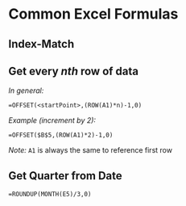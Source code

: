 # Common Excel Formulas

## Index-Match

## Get every *nth* row of data

*In general:*

`=OFFSET(<startPoint>,(ROW(A1)*n)-1,0)`

*Example (increment by 2):*

`=OFFSET($B$5,(ROW(A1)*2)-1,0)`

*Note:* `A1` is always the same to reference first row

## Get Quarter from Date

`=ROUNDUP(MONTH(E5)/3,0)`
